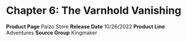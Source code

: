 ﻿---
id: '175'
name: Chapter 6. The Varnhold Vanishing
rarity: Common
type: Source

---
# Chapter 6: The Varnhold Vanishing

**Product Page** Paizo Store
**Release Date** 10/26/2022
**Product Line** Adventures
**Source Group** Kingmaker